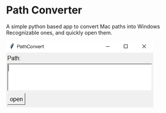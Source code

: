 # Path Converter

A simple python based app to convert Mac paths into Windows Recognizable ones, and quickly open them.

![](/PathConverterV2.png)
